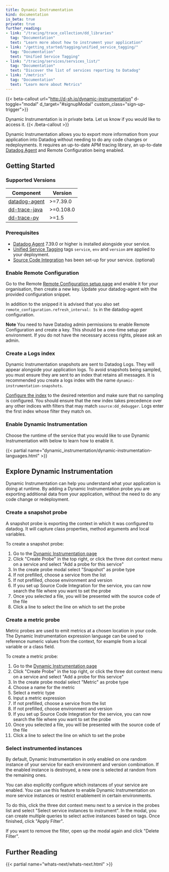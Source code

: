 ```yaml
---
title: Dynamic Instrumentation
kind: documentation
is_beta: true
private: true
further_reading:
- link: "/tracing/trace_collection/dd_libraries"
  tag: "Documentation"
  text: "Learn more about how to instrument your application"
- link: "/getting_started/tagging/unified_service_tagging/"
  tag: "Documentation"
  text: "Unified Service Tagging"
- link: "/tracing/services/services_list/"
  tag: "Documentation"
  text: "Discover the list of services reporting to Datadog"
- link: "/metrics"
  tag: "Documentation"
  text: "Learn more about Metrics"
---
```


{{< beta-callout url="http://d-sh.io/dynamic-instrumentation" d-toggle="modal" d_target="#signupModal" custom_class="sign-up-trigger">}}
<!-- **!!!TODO: create beta signup form/link!!!** -->
  Dynamic Instrumentation is in private beta. Let us know if you would like to
  access it.
{{< /beta-callout >}}

Dynamic Instrumentation allows you to export more information from your
application into Datadog without needing to do any code changes or
redeployments. It requires an up-to-date APM tracing library, an up-to-date
[Datadog Agent][1] and Remote Configuration being enabled.

## Getting Started

### Supported Versions

| Component             | Version        |
|-----------------------|----------------|
| [datadog-agent][1]    | >=7.39.0       |
| [dd-trace-java][2]    | >=0.108.0      |
| [dd-trace-py][3]      | >=1.5          |

### Prerequisites

- [Datadog Agent][1] 7.39.0 or higher is installed alongside your service.
- [Unified Service Tagging][4] tags `service`, `env` and `version`
  are applied to your deployment.
- [Source Code Integration][5] has been set-up for your service. (optional)

### Enable Remote Configuration

Go to the Remote [Remote Configuration setup page][6] and enable it for your
organisation, then create a new key. Update your datadog-agent with the
provided configuration snippet.

In addition to the snipped it is advised that you also set
`remote_configuration.refresh_interval: 5s` in the datadog-agent configuration.

**Note**
You need to have Datadog admin permissions to enable Remote Configuration
and create a key. This should be a one-time setup per environment. If you do
not have the necessary access rights, please ask an admin.

### Create a Logs index

Dynamic Instrumentation snapshots are sent to Datadog Logs. They will appear
alongside your application logs. To avoid snapshots being sampled, you must
ensure they are sent to an index that retains all messages. It is recommended
you create a logs index with the name `dynamic-instrumentation-snapshots`.

[Configure the index][7] to the desired retention and make sure that no
sampling is configured. You should ensure that the new index takes precedence
over any other indices with filters that may match `source:dd_debugger`. Logs
enter the first index whose filter they match on.

### Enable Dynamic Instrumentation

Choose the runtime of the service that you would like to use Dynamic
Instrumentation with below to learn how to enable it.

{{< partial name="dynamic_instrumentation/dynamic-instrumentation-languages.html" >}}

## Explore Dynamic Instrumentation

Dynamic Instrumentation can help you understand what your application is doing
at runtime. By adding a Dynamic Instrumentation probe you are exporting
additional data from your application, without the need to do any code change
or redeployment.

### Create a snapshot probe

A snapshot probe is exporting the context in which it was configured to
datadog. It will capture class properties, method arguments and local
variables.

To create a snapshot probe:
1. Go to the [Dynamic Instrumentation page][8]
2. Click "Create Probe" in the top right, or click the three dot context menu
   on a service and select "Add a probe for this service"
3. In the create probe modal select "Snapshot" as probe type
4. If not prefilled, choose a service from the list
5. If not prefilled, choose environment and version
6. If you set up Source Code Integration for the service, you can now search
   the file where you want to set the probe
7. Once you selected a file, you will be presented with the source code of the
   file
8. Click a line to select the line on which to set the probe

### Create a metric probe

Metric probes are used to emit metrics at a chosen location in your code. The
Dynamic Instrumentation expression language can be used to reference numeric
values from the context, for example from a local variable or a class field.

To create a metric probe:
1. Go to the [Dynamic Instrumentation page][8]
2. Click "Create Probe" in the top right, or click the three dot context menu
   on a service and select "Add a probe for this service"
3. In the create probe modal select "Metric" as probe type
4. Choose a name for the metric
5. Select a metric type
6. Input a metric expression
7. If not prefilled, choose a service from the list
8. If not prefilled, choose environment and version
9. If you set up Source Code Integration for the service, you can now search
   the file where you want to set the probe
10. Once you selected a file, you will be presented with the source code of the
    file
11. Click a line to select the line on which to set the probe

### Select instrumented instances

By default, Dynamic Instrumentation in only enabled on one random instance of
your service for each environment and version combination. If the enabled
instance is destroyed, a new one is selected at random from the remaining ones.

You can also explicitly configure which instances of your service are enabled.
You can use this feature to enable Dynamic Instrumentation on more service
instances or restrict enablement in certain environments.

To do this, click the three dot context menu next to a service in the probes
list and select "Select service instances to instrument". In the modal, you can
create multiple queries to select active instances based on tags. Once
finished, click "Apply Filter".

If you want to remove the filter, open up the modal again and click "Delete
Filter".

## Further Reading

{{< partial name="whats-next/whats-next.html" >}}

[1]: /agent
[2]: https://github.com/DataDog/dd-trace-java
[3]: https://github.com/DataDog/dd-trace-py
[4]: /getting_started/tagging/unified_service_tagging
[5]: https://docs.datadog.com/integrations/guide/source-code-integration
[6]: https://app.datadoghq.com/organization-settings/remote-config
[7]: /logs/log_configuration/indexes/#add-indexes
[8]: https://app.datadoghq.com/dynamic-instrumentation
